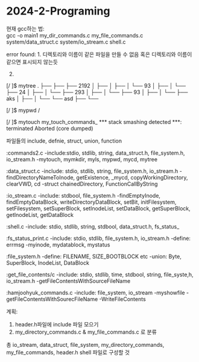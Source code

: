# 2024-2-Programing


현재 gcc하는 법:  
gcc -o main1 my_dir_commands.c my_file_commands.c system/data_struct.c system/io_stream.c shell.c

error found:
1.
디렉토리와 이름이 같은 파일을 만들 수 없음
혹은 디렉토리와 이름이 같으면 표시되지 않는듯

2.
[/ ]$ mytree
.
├──
├──
├── 2192
│   ├──
│   ├──
│   └── 93
│       ├──
│       └──
├── 24
│   ├──
│   └──
├── 293
│   ├──
│   └──
├── 93
│   ├──
│   └──
├── aks
│   ├──
│   └──
└── asd
    ├──
    └──

[/ ]$ mypwd
/

[/ ]$ mytouch my_touch_commands_
*** stack smashing detected ***: terminated
Aborted (core dumped)


파일들의 include, defnie, struct, union, function 

:commands2.c 
-include:stdio, stdlib, string, data_struct.h, file_system.h, io_stream.h
-mytouch, mymkdir, myls, mypwd, mycd, mytree

:data_struct.c 
-include: stdio, stdlib, string, file_system.h, io_stream.h
-findDirectoryNameToInode, getExistence, _mycd, copyWorkingDirectory, clearVWD, cd
-struct chainedDirectory, FunctionCallByString

:io_stream.c 
-include: stdbool, file_system.h
-findEmptyInode, findEmptyDataBlock, writeDirectoryDataBlock, setBit, initFilesystem, 
setFilesystem, setSuperBlock, setInodeList, setDataBlock, getSuperBlock, 
getInodeList, getDataBlock


:shell.c 
-include: stdio, stdlib, string, stdbool, data_struct.h, fs_status_


:fs_status_print.c
-include: stdio, stdlib, file_system.h, io_stream.h
-define: errmsg
-myinode, mydatablock, mystatus


:file_system.h
-define: FILENAME, SIZE_BOOTBLOCK etc
-union: Byte, SuperBlock, InodeList, DataBlock


:get_file_contents/c
-include: stdio, stdlib, time, stdbool, string, file_syste,h, io_stream.h
-getFileContentsWithSourceFileName

:hamjoohyuk_commands.c
-include: file_system, io_stream
-myshowfile
-getFileContentsWithSourecFileName
-WriteFileContents


계획: 
1. header.h파일에 include 파일 모으기
2. my_directory_commands.c & my_file_commands.c 로 분류 

총 io_stream, data_struct, file_system, 
my_directory_commands, my_file_commands, 
header.h
shell 파일로 구성할 것


